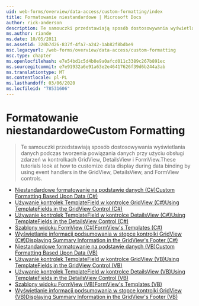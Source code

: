 ```yaml
---
uid: web-forms/overview/data-access/custom-formatting/index
title: Formatowanie niestandardowe | Microsoft Docs
author: rick-anderson
description: Te samouczki przedstawiają sposób dostosowywania wyświetlania danych podczas tworzenia powiązania danych przy użyciu obsługi zdarzeń w kontrolkach GridView, DetailsView i FormView.
ms.author: riande
ms.date: 10/05/2011
ms.assetid: 320b7d26-837f-4fa7-a242-1ab82f8bdbe9
msc.legacyurl: /web-forms/overview/data-access/custom-formatting
msc.type: chapter
ms.openlocfilehash: e7e54bd1c5d4b0e9a0afcd011c3389c267b891ec
ms.sourcegitcommit: e7e91932a6e91a63e2e46417626f39d6b244a3ab
ms.translationtype: MT
ms.contentlocale: pl-PL
ms.lasthandoff: 03/06/2020
ms.locfileid: "78531606"
---
```

# <a name="custom-formatting"></a><span data-ttu-id="be7c8-103">Formatowanie niestandardowe</span><span class="sxs-lookup"><span data-stu-id="be7c8-103">Custom Formatting</span></span>

> <span data-ttu-id="be7c8-104">Te samouczki przedstawiają sposób dostosowywania wyświetlania danych podczas tworzenia powiązania danych przy użyciu obsługi zdarzeń w kontrolkach GridView, DetailsView i FormView.</span><span class="sxs-lookup"><span data-stu-id="be7c8-104">These tutorials look at how to customize data display during data binding by using event handlers in the GridView, DetailsView, and FormView controls.</span></span>

- [<span data-ttu-id="be7c8-105">Niestandardowe formatowanie na podstawie danych (C#)</span><span class="sxs-lookup"><span data-stu-id="be7c8-105">Custom Formatting Based Upon Data (C#)</span></span>](custom-formatting-based-upon-data-cs.md)
- [<span data-ttu-id="be7c8-106">Używanie kontrolek TemplateField w kontrolce GridView (C#)</span><span class="sxs-lookup"><span data-stu-id="be7c8-106">Using TemplateFields in the GridView Control (C#)</span></span>](using-templatefields-in-the-gridview-control-cs.md)
- [<span data-ttu-id="be7c8-107">Używanie kontrolek TemplateField w kontrolce DetailsView (C#)</span><span class="sxs-lookup"><span data-stu-id="be7c8-107">Using TemplateFields in the DetailsView Control (C#)</span></span>](using-templatefields-in-the-detailsview-control-cs.md)
- [<span data-ttu-id="be7c8-108">Szablony widoku FormView (C#)</span><span class="sxs-lookup"><span data-stu-id="be7c8-108">FormView's Templates (C#)</span></span>](using-the-formview-s-templates-cs.md)
- [<span data-ttu-id="be7c8-109">Wyświetlanie informacji podsumowania w stopce kontrolki GridView (C#)</span><span class="sxs-lookup"><span data-stu-id="be7c8-109">Displaying Summary Information in the GridView's Footer (C#)</span></span>](displaying-summary-information-in-the-gridview-s-footer-cs.md)
- [<span data-ttu-id="be7c8-110">Niestandardowe formatowanie na podstawie danych (VB)</span><span class="sxs-lookup"><span data-stu-id="be7c8-110">Custom Formatting Based Upon Data (VB)</span></span>](custom-formatting-based-upon-data-vb.md)
- [<span data-ttu-id="be7c8-111">Używanie kontrolek TemplateField w kontrolce GridView (VB)</span><span class="sxs-lookup"><span data-stu-id="be7c8-111">Using TemplateFields in the GridView Control (VB)</span></span>](using-templatefields-in-the-gridview-control-vb.md)
- [<span data-ttu-id="be7c8-112">Używanie kontrolek TemplateField w kontrolce DetailsView (VB)</span><span class="sxs-lookup"><span data-stu-id="be7c8-112">Using TemplateFields in the DetailsView Control (VB)</span></span>](using-templatefields-in-the-detailsview-control-vb.md)
- [<span data-ttu-id="be7c8-113">Szablony widoku FormView (VB)</span><span class="sxs-lookup"><span data-stu-id="be7c8-113">FormView's Templates (VB)</span></span>](using-the-formview-s-templates-vb.md)
- [<span data-ttu-id="be7c8-114">Wyświetlanie informacji podsumowania w stopce kontrolki GridView (VB)</span><span class="sxs-lookup"><span data-stu-id="be7c8-114">Displaying Summary Information in the GridView's Footer (VB)</span></span>](displaying-summary-information-in-the-gridview-s-footer-vb.md)

